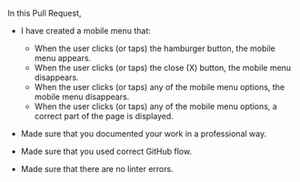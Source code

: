 In this Pull Request,
- I have created a mobile menu that:
  - When the user clicks (or taps) the hamburger button, the mobile menu appears.
  - When the user clicks (or taps) the close (X) button, the mobile menu disappears.
  - When the user clicks (or taps) any of the mobile menu options, the mobile menu disappears.
  - When the user clicks (or taps) any of the mobile menu options, a correct part of the page is displayed.

- Made sure that you documented your work in a professional way.
- Made sure that you used correct GitHub flow.
- Made sure that there are no linter errors.